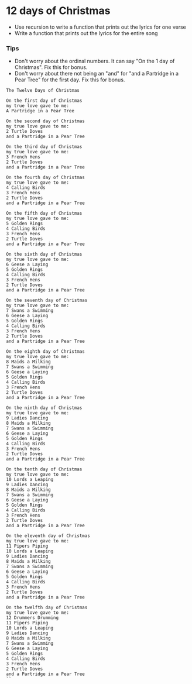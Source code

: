 # 12 days of Christmas

* Use recursion to write a function that prints out the lyrics for one verse
* Write a function that prints out the lyrics for the entire song

### Tips
* Don't worry about the ordinal numbers. It can say "On the 1 day of Christmas". Fix this for bonus.
* Don't worry about there not being an "and" for "and a Partridge in a Pear Tree" for the first day. Fix this for bonus.

```
The Twelve Days of Christmas

On the first day of Christmas
my true love gave to me:
A Partridge in a Pear Tree

On the second day of Christmas
my true love gave to me:
2 Turtle Doves
and a Partridge in a Pear Tree

On the third day of Christmas
my true love gave to me:
3 French Hens
2 Turtle Doves
and a Partridge in a Pear Tree

On the fourth day of Christmas
my true love gave to me:
4 Calling Birds
3 French Hens
2 Turtle Doves
and a Partridge in a Pear Tree

On the fifth day of Christmas
my true love gave to me:
5 Golden Rings
4 Calling Birds
3 French Hens
2 Turtle Doves
and a Partridge in a Pear Tree

On the sixth day of Christmas
my true love gave to me:
6 Geese a Laying
5 Golden Rings
4 Calling Birds
3 French Hens
2 Turtle Doves
and a Partridge in a Pear Tree

On the seventh day of Christmas
my true love gave to me:
7 Swans a Swimming
6 Geese a Laying
5 Golden Rings
4 Calling Birds
3 French Hens
2 Turtle Doves
and a Partridge in a Pear Tree

On the eighth day of Christmas
my true love gave to me:
8 Maids a Milking
7 Swans a Swimming
6 Geese a Laying
5 Golden Rings
4 Calling Birds
3 French Hens
2 Turtle Doves
and a Partridge in a Pear Tree

On the ninth day of Christmas
my true love gave to me:
9 Ladies Dancing
8 Maids a Milking
7 Swans a Swimming
6 Geese a Laying
5 Golden Rings
4 Calling Birds
3 French Hens
2 Turtle Doves
and a Partridge in a Pear Tree

On the tenth day of Christmas
my true love gave to me:
10 Lords a Leaping
9 Ladies Dancing
8 Maids a Milking
7 Swans a Swimming
6 Geese a Laying
5 Golden Rings
4 Calling Birds
3 French Hens
2 Turtle Doves
and a Partridge in a Pear Tree

On the eleventh day of Christmas
my true love gave to me:
11 Pipers Piping
10 Lords a Leaping
9 Ladies Dancing
8 Maids a Milking
7 Swans a Swimming
6 Geese a Laying
5 Golden Rings
4 Calling Birds
3 French Hens
2 Turtle Doves
and a Partridge in a Pear Tree

On the twelfth day of Christmas
my true love gave to me:
12 Drummers Drumming
11 Pipers Piping
10 Lords a Leaping
9 Ladies Dancing
8 Maids a Milking
7 Swans a Swimming
6 Geese a Laying
5 Golden Rings
4 Calling Birds
3 French Hens
2 Turtle Doves
and a Partridge in a Pear Tree
``